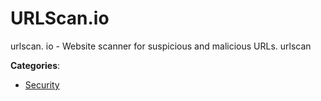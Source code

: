 # URLScan.io


urlscan. io - Website scanner for suspicious and malicious URLs.  urlscan



**Categories**:

- [Security](https://github.com/apis-list/apis-list#security)



